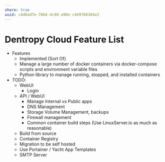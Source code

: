 ```yaml
---
share: true
uuid: c4d6ad7e-78b6-4c98-a90e-c449788304a3
---
```



# Dentropy Cloud Feature List

* Features
  * Implemented (Sort Of)
  * Manage a large number of docker containers via docker-compose scripts and environment variable files
  * Python library to manage running, stopped, and installed containers
* TODO:
  * WebUI
    * Login
  * API / WebUI
    * Manage Internal vs Public apps
    * DNS Management
    * Storage Volume Management, backups
    * Firewall management
    * Common container build steps (Use LinuxServer.io as much as reasonable)
  * Build from source
  * Container Registry
  * Migration to be self hosted
  * Use Portainer / Yacht App Templates
  * SMTP Server

